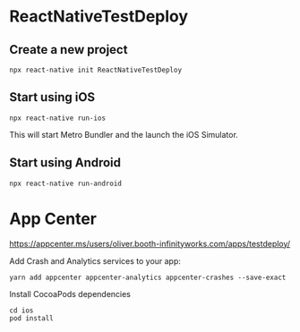 # ReactNativeTestDeploy


## Create a new project

```
npx react-native init ReactNativeTestDeploy
```

## Start using iOS

```
npx react-native run-ios
```

This will start Metro Bundler and the launch the iOS Simulator.



## Start using Android

```
npx react-native run-android
```

# App Center

https://appcenter.ms/users/oliver.booth-infinityworks.com/apps/testdeploy/

Add Crash and Analytics services to your app:

```
yarn add appcenter appcenter-analytics appcenter-crashes --save-exact
```

Install CocoaPods dependencies

```
cd ios
pod install
```
